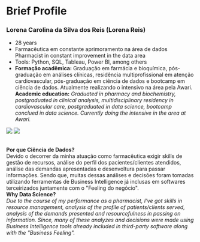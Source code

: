 # Brief Profile

### Lorena Carolina da Silva dos Reis (Lorena Reis)
* 28 years
* Farmacêutica em constante aprimoramento na área de dados<br/>
  Pharmacist in constant improvement in the data area
* Tools: Python, SQL, Tableau, Power BI, among others
* **Formação acadêmica:** Graduação em farmácia e bioquímica, pós-graduação em análises clínicas, residência multiprofissional em atenção cardiovascular, pós-graduação em ciência de dados e bootcamp em ciência de dados. Atualmente realizando o intensivo na área pela Awari.<br/>**Academic education:** *Graduated in pharmacy and biochemistry, postgraduated in clinical analysis, multidisciplinary residency in cardiovascular care, postgraduated in data science, bootcamp conclued in data science. Currently doing the intensive in the area at Awari.*

</div>
<a href = "mailto:reis.lorena@unifesp.br"><img src="https://img.shields.io/badge/-Gmail-%23333?style=for-the-badge&logo=gmail&logoColor=white" target="_blank"></a>
  <a href="https://www.linkedin.com/in/lorena-reis-9b7b90182" target="_blank"><img src="https://img.shields.io/badge/-LinkedIn-%230077B5?style=for-the-badge&logo=linkedin&logoColor=white" target="_blank"></a> 
</div>

<br/>**Por que Ciência de Dados?**<br/>
Devido o decorrer da minha atuação como farmacêutica exigir skills de gestão de recursos, análise do perfil dos pacientes/clientes atendidos, análise das demandas apresentadas e desenvoltura para passar informações. Sendo que, muitas dessas análises e decisões foram tomadas utilizando ferramentas de Business Intelligence já inclusas em softwares terceirizados juntamente com o "Feeling do negócio".<br/>
**Why Data Science?**<br/>
*Due to the course of my performance as a pharmacist, I've got skills in resource management, analysis of the profile of patients/clients served, analysis of the demands presented and resourcefulness in passing on information. Since, many of these analyzes and decisions were made using Business Intelligence tools already included in third-party software along with the "Business Feeling".*
